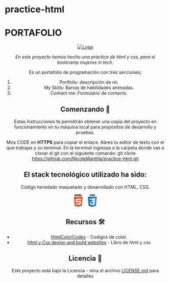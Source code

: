 # practice-html
# PORTAFOLIO

<div align="center">
  <a href="https://github.com/NicoleMantilla/practice-html">
    <img src="https://i.pinimg.com/564x/fc/07/98/fc0798fbbb2ca78589cba7400187bec3.jpg" alt="Logo">
  </a>


_En este proyecto hemos hecho una práctica de html y css, para el bootcamp mujeres in tech._

Es un portafolio de programación con tres secciones;
1. Portfolio: descripción de mi.
2. My Skills: Barras de habilidades animadas.
3. Contact me: Formulario de contacto.



## Comenzando 🚀

Estas instrucciones te permitirán obtener una copia del proyecto en funcionamiento en tu máquina local para propósitos de desarrollo y pruebas.

Mira CODE en **HTTPS** para copiar el enlace. Abres tu editor de texto con el que trabajas y su terminal. 
En la terminal ingresas a la carpeta donde vas a clonar el git con el siguiente comando: git clone https://github.com/NicoleMantilla/practice-html.git

## El stack tecnológico utilizado ha sido:
Código heredado maquetado y desarrollado con HTML, CSS.
<br/>

<img src="https://raw.githubusercontent.com/devicons/devicon/master/icons/html5/html5-original-wordmark.svg" alt="html5" width="40" height="40"/>
<img src="https://raw.githubusercontent.com/devicons/devicon/master/icons/css3/css3-original-wordmark.svg" alt="css3" width="40" height="40"/>


## Recursos 🛠️


* [HtmlColorCodes](https://htmlcolorcodes.com/es/) - Codigos de color.
* [Html y Css design and build websites](https://wtf.tw/ref/duckett.pdf) - Libro de html y css


## Licencia 📄

Este proyecto está bajo la Licencia - mira el archivo [LICENSE.md](LICENSE.md) para detalles
